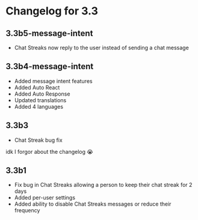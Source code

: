 # Changelog for 3.3

## 3.3b5-message-intent

- Chat Streaks now reply to the user instead of sending a chat message

## 3.3b4-message-intent

- Added message intent features
- Added Auto React
- Added Auto Response
- Updated translations
- Added 4 languages

## 3.3b3

- Chat Streak bug fix

idk I forgor about the changelog 😭

## 3.3b1

- Fix bug in Chat Streaks allowing a person to keep their chat streak for 2 days
- Added per-user settings
- Added ability to disable Chat Streaks messages or reduce their frequency